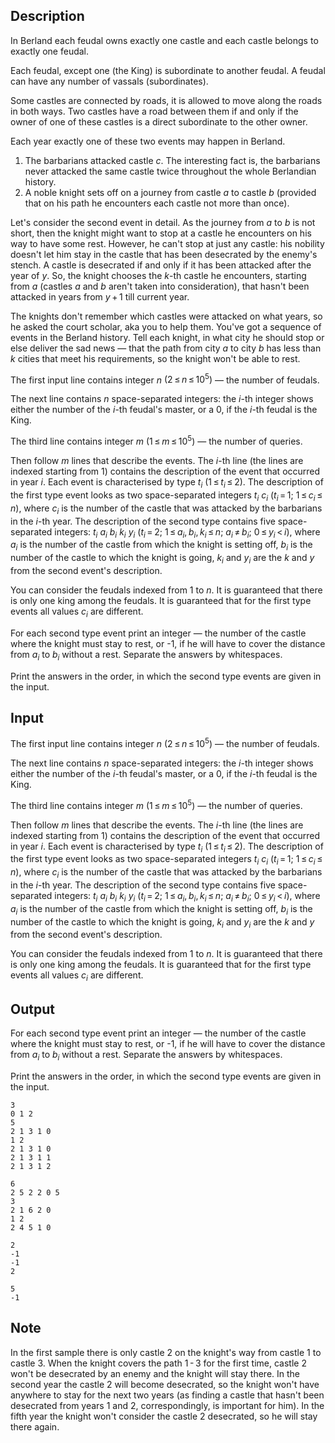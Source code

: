 ## Description

<div><p>In Berland each feudal owns exactly one castle and each castle belongs to exactly one feudal.</p><p>Each feudal, except one (the King) is subordinate to another feudal. A feudal can have any number of vassals (subordinates).</p><p>Some castles are connected by roads, it is allowed to move along the roads in both ways. Two castles have a road between them if and only if the owner of one of these castles is a direct subordinate to the other owner.</p><p>Each year exactly one of these two events may happen in Berland.</p><ol> <li> The barbarians attacked castle <span class="tex-span"><i>c</i></span>. The interesting fact is, the barbarians never attacked the same castle twice throughout the whole Berlandian history. </li><li> A noble knight sets off on a journey from castle <span class="tex-span"><i>a</i></span> to castle <span class="tex-span"><i>b</i></span> (provided that on his path he encounters each castle not more than once). </li></ol><p>Let's consider the second event in detail. As the journey from <span class="tex-span"><i>a</i></span> to <span class="tex-span"><i>b</i></span> is not short, then the knight might want to stop at a castle he encounters on his way to have some rest. However, he can't stop at just any castle: his nobility doesn't let him stay in the castle that has been desecrated by the enemy's stench. A castle is desecrated if and only if it has been attacked after the year of <span class="tex-span"><i>y</i></span>. So, the knight chooses the <span class="tex-span"><i>k</i></span>-th castle he encounters, starting from <span class="tex-span"><i>a</i></span> (castles <span class="tex-span"><i>a</i></span> and <span class="tex-span"><i>b</i></span> aren't taken into consideration), that hasn't been attacked in years from <span class="tex-span"><i>y</i> + 1</span> till current year.</p><p>The knights don't remember which castles were attacked on what years, so he asked the court scholar, aka you to help them. You've got a sequence of events in the Berland history. Tell each knight, in what city he should stop or else deliver the sad news — that the path from city <span class="tex-span"><i>a</i></span> to city <span class="tex-span"><i>b</i></span> has less than <span class="tex-span"><i>k</i></span> cities that meet his requirements, so the knight won't be able to rest.</p></div><div class="input-specification"><p>The first input line contains integer <span class="tex-span"><i>n</i></span> <span class="tex-span">(2 ≤ <i>n</i> ≤ 10<sup class="upper-index">5</sup>)</span> — the number of feudals. </p><p>The next line contains <span class="tex-span"><i>n</i></span> space-separated integers: the <span class="tex-span"><i>i</i></span>-th integer shows either the number of the <span class="tex-span"><i>i</i></span>-th feudal's master, or a <span class="tex-span">0</span>, if the <span class="tex-span"><i>i</i></span>-th feudal is the King. </p><p>The third line contains integer <span class="tex-span"><i>m</i></span> <span class="tex-span">(1 ≤ <i>m</i> ≤ 10<sup class="upper-index">5</sup>)</span> — the number of queries.</p><p>Then follow <span class="tex-span"><i>m</i></span> lines that describe the events. The <span class="tex-span"><i>i</i></span>-th line (the lines are indexed starting from <span class="tex-span">1</span>) contains the description of the event that occurred in year <span class="tex-span"><i>i</i></span>. Each event is characterised by type <span class="tex-span"><i>t</i><sub class="lower-index"><i>i</i></sub></span> <span class="tex-span">(1 ≤ <i>t</i><sub class="lower-index"><i>i</i></sub> ≤ 2)</span>. The description of the first type event looks as two space-separated integers <span class="tex-span"><i>t</i><sub class="lower-index"><i>i</i></sub></span> <span class="tex-span"><i>c</i><sub class="lower-index"><i>i</i></sub></span> <span class="tex-span">(<i>t</i><sub class="lower-index"><i>i</i></sub> = 1;&nbsp;1 ≤ <i>c</i><sub class="lower-index"><i>i</i></sub> ≤ <i>n</i>)</span>, where <span class="tex-span"><i>c</i><sub class="lower-index"><i>i</i></sub></span> is the number of the castle that was attacked by the barbarians in the <span class="tex-span"><i>i</i></span>-th year. The description of the second type contains five space-separated integers: <span class="tex-span"><i>t</i><sub class="lower-index"><i>i</i></sub></span> <span class="tex-span"><i>a</i><sub class="lower-index"><i>i</i></sub></span> <span class="tex-span"><i>b</i><sub class="lower-index"><i>i</i></sub></span> <span class="tex-span"><i>k</i><sub class="lower-index"><i>i</i></sub></span> <span class="tex-span"><i>y</i><sub class="lower-index"><i>i</i></sub></span> <span class="tex-span">(<i>t</i><sub class="lower-index"><i>i</i></sub> = 2;&nbsp;1 ≤ <i>a</i><sub class="lower-index"><i>i</i></sub>, <i>b</i><sub class="lower-index"><i>i</i></sub>, <i>k</i><sub class="lower-index"><i>i</i></sub> ≤ <i>n</i>;&nbsp;<i>a</i><sub class="lower-index"><i>i</i></sub> ≠ <i>b</i><sub class="lower-index"><i>i</i></sub>;&nbsp;0 ≤ <i>y</i><sub class="lower-index"><i>i</i></sub> &lt; <i>i</i></span>), where <span class="tex-span"><i>a</i><sub class="lower-index"><i>i</i></sub></span> is the number of the castle from which the knight is setting off, <span class="tex-span"><i>b</i><sub class="lower-index"><i>i</i></sub></span> is the number of the castle to which the knight is going, <span class="tex-span"><i>k</i><sub class="lower-index"><i>i</i></sub></span> and <span class="tex-span"><i>y</i><sub class="lower-index"><i>i</i></sub></span> are the <span class="tex-span"><i>k</i></span> and <span class="tex-span"><i>y</i></span> from the second event's description.</p><p>You can consider the feudals indexed from 1 to <span class="tex-span"><i>n</i></span>. It is guaranteed that there is only one king among the feudals. It is guaranteed that for the first type events all values <span class="tex-span"><i>c</i><sub class="lower-index"><i>i</i></sub></span> are different.</p></div><div class="output-specification"><p>For each second type event print an integer — the number of the castle where the knight must stay to rest, or -1, if he will have to cover the distance from <span class="tex-span"><i>a</i><sub class="lower-index"><i>i</i></sub></span> to <span class="tex-span"><i>b</i><sub class="lower-index"><i>i</i></sub></span> without a rest. Separate the answers by whitespaces.</p><p>Print the answers in the order, in which the second type events are given in the input.</p></div>

## Input

<p>The first input line contains integer <span class="tex-span"><i>n</i></span> <span class="tex-span">(2 ≤ <i>n</i> ≤ 10<sup class="upper-index">5</sup>)</span> — the number of feudals. </p><p>The next line contains <span class="tex-span"><i>n</i></span> space-separated integers: the <span class="tex-span"><i>i</i></span>-th integer shows either the number of the <span class="tex-span"><i>i</i></span>-th feudal's master, or a <span class="tex-span">0</span>, if the <span class="tex-span"><i>i</i></span>-th feudal is the King. </p><p>The third line contains integer <span class="tex-span"><i>m</i></span> <span class="tex-span">(1 ≤ <i>m</i> ≤ 10<sup class="upper-index">5</sup>)</span> — the number of queries.</p><p>Then follow <span class="tex-span"><i>m</i></span> lines that describe the events. The <span class="tex-span"><i>i</i></span>-th line (the lines are indexed starting from <span class="tex-span">1</span>) contains the description of the event that occurred in year <span class="tex-span"><i>i</i></span>. Each event is characterised by type <span class="tex-span"><i>t</i><sub class="lower-index"><i>i</i></sub></span> <span class="tex-span">(1 ≤ <i>t</i><sub class="lower-index"><i>i</i></sub> ≤ 2)</span>. The description of the first type event looks as two space-separated integers <span class="tex-span"><i>t</i><sub class="lower-index"><i>i</i></sub></span> <span class="tex-span"><i>c</i><sub class="lower-index"><i>i</i></sub></span> <span class="tex-span">(<i>t</i><sub class="lower-index"><i>i</i></sub> = 1;&nbsp;1 ≤ <i>c</i><sub class="lower-index"><i>i</i></sub> ≤ <i>n</i>)</span>, where <span class="tex-span"><i>c</i><sub class="lower-index"><i>i</i></sub></span> is the number of the castle that was attacked by the barbarians in the <span class="tex-span"><i>i</i></span>-th year. The description of the second type contains five space-separated integers: <span class="tex-span"><i>t</i><sub class="lower-index"><i>i</i></sub></span> <span class="tex-span"><i>a</i><sub class="lower-index"><i>i</i></sub></span> <span class="tex-span"><i>b</i><sub class="lower-index"><i>i</i></sub></span> <span class="tex-span"><i>k</i><sub class="lower-index"><i>i</i></sub></span> <span class="tex-span"><i>y</i><sub class="lower-index"><i>i</i></sub></span> <span class="tex-span">(<i>t</i><sub class="lower-index"><i>i</i></sub> = 2;&nbsp;1 ≤ <i>a</i><sub class="lower-index"><i>i</i></sub>, <i>b</i><sub class="lower-index"><i>i</i></sub>, <i>k</i><sub class="lower-index"><i>i</i></sub> ≤ <i>n</i>;&nbsp;<i>a</i><sub class="lower-index"><i>i</i></sub> ≠ <i>b</i><sub class="lower-index"><i>i</i></sub>;&nbsp;0 ≤ <i>y</i><sub class="lower-index"><i>i</i></sub> &lt; <i>i</i></span>), where <span class="tex-span"><i>a</i><sub class="lower-index"><i>i</i></sub></span> is the number of the castle from which the knight is setting off, <span class="tex-span"><i>b</i><sub class="lower-index"><i>i</i></sub></span> is the number of the castle to which the knight is going, <span class="tex-span"><i>k</i><sub class="lower-index"><i>i</i></sub></span> and <span class="tex-span"><i>y</i><sub class="lower-index"><i>i</i></sub></span> are the <span class="tex-span"><i>k</i></span> and <span class="tex-span"><i>y</i></span> from the second event's description.</p><p>You can consider the feudals indexed from 1 to <span class="tex-span"><i>n</i></span>. It is guaranteed that there is only one king among the feudals. It is guaranteed that for the first type events all values <span class="tex-span"><i>c</i><sub class="lower-index"><i>i</i></sub></span> are different.</p>

## Output

<p>For each second type event print an integer — the number of the castle where the knight must stay to rest, or -1, if he will have to cover the distance from <span class="tex-span"><i>a</i><sub class="lower-index"><i>i</i></sub></span> to <span class="tex-span"><i>b</i><sub class="lower-index"><i>i</i></sub></span> without a rest. Separate the answers by whitespaces.</p><p>Print the answers in the order, in which the second type events are given in the input.</p>





```input1
3
0 1 2
5
2 1 3 1 0
1 2
2 1 3 1 0
2 1 3 1 1
2 1 3 1 2

```




```input2
6
2 5 2 2 0 5
3
2 1 6 2 0
1 2
2 4 5 1 0

```




```output1
2
-1
-1
2

```




```output2
5
-1

```



## Note

<p>In the first sample there is only castle <span class="tex-span">2</span> on the knight's way from castle <span class="tex-span">1</span> to castle <span class="tex-span">3</span>. When the knight covers the path <span class="tex-span">1 - 3</span> for the first time, castle <span class="tex-span">2</span> won't be desecrated by an enemy and the knight will stay there. In the second year the castle <span class="tex-span">2</span> will become desecrated, so the knight won't have anywhere to stay for the next two years (as finding a castle that hasn't been desecrated from years <span class="tex-span">1</span> and <span class="tex-span">2</span>, correspondingly, is important for him). In the fifth year the knight won't consider the castle <span class="tex-span">2</span> desecrated, so he will stay there again.</p>
